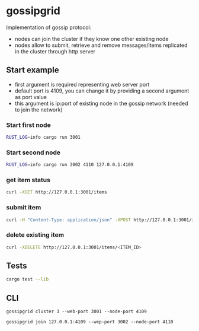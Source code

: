 # gossipgrid

Implementation of gossip protocol:
- nodes can join the cluster if they know one other existing node
- nodes allow to submit, retrieve and remove messages/items replicated in the cluster through http server


## Start example

- first argument is required representing web server port
- default port is 4109, you can change it by providing a second argument as port value
- this argument is ip:port of existing node in the gossip network (needed to join the network)

### Start first node

```bash
RUST_LOG=info cargo run 3001
```

### Start second node

```bash
RUST_LOG=info cargo run 3002 4110 127.0.0.1:4109
```

### get item status

```bash
curl -XGET http://127.0.0.1:3001/items
```

### submit item

```bash
curl -H "Content-Type: application/json" -XPOST http://127.0.0.1:3001/items -d '{"message": "foo"}'
```

### delete existing item

```bash
curl -XDELETE http://127.0.0.1:3001/items/<ITEM_ID>
```

## Tests

```bash
cargo test --lib
```

## CLI

```
gossipgrid cluster 3 --web-port 3001 --node-port 4109

gossipgrid join 127.0.0.1:4109 --wep-port 3002 --node-port 4110
```